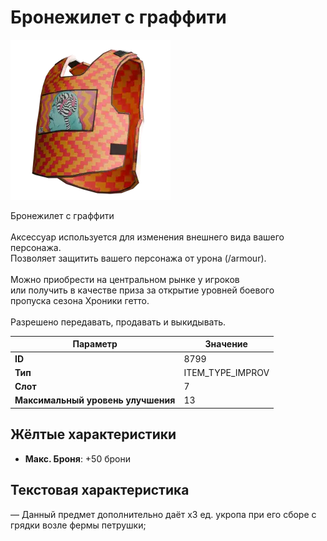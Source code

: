 # Бронежилет с граффити

![Item Image](../img/8799.webp?raw=true)

Бронежилет с граффити<br><br>Аксессуар используется для изменения внешнего вида вашего персонажа.<br>Позволяет защитить вашего персонажа от урона (/armour).<br><br>Можно приобрести на центральном рынке у игроков<br>или получить в качестве приза за открытие уровней боевого<br>пропуска сезона Хроники гетто.<br><br>Разрешено передавать, продавать и выкидывать.


| Параметр | Значение |
|----------|----------|
| **ID** | 8799 |
| **Тип** | ITEM_TYPE_IMPROV |
| **Слот** | 7 |
| **Максимальный уровень улучшения** | 13 |

## Жёлтые характеристики

- **Макс. Броня**: +50 брони

## Текстовая характеристика

— Данный предмет дополнительно даёт x3 ед. укропа при его сборе с грядки возле фермы петрушки;<br>

